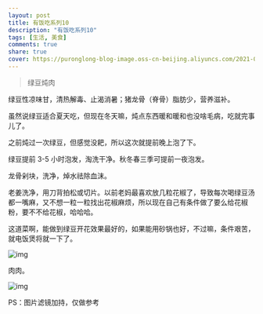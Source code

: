 ```yaml
---
layout: post
title: 有饭吃系列10
description: "有饭吃系列10"
tags: [生活, 美食]
comments: true
share: true
cover: https://puronglong-blog-image.oss-cn-beijing.aliyuncs.com/2021-01-31-IMG_4560.jpg
---
```


> 绿豆炖肉

<!-- more -->

绿豆性凉味甘，清热解毒、止渴消暑；猪龙骨（脊骨）脂肪少，营养滋补。

虽然说绿豆适合夏天吃，但现在冬天嘛，炖点东西暖和暖和也没啥毛病，吃就完事儿了。

之前炖过一次绿豆，但感觉没耙，所以这次就提前晚上泡了下。

绿豆提前 3-5 小时泡发，淘洗干净。秋冬春三季可提前一夜泡发。

龙骨剁块，洗净，焯水祛除血沫。

老姜洗净，用刀背拍松或切片。以前老妈最喜欢放几粒花椒了，导致每次喝绿豆汤都一嘴麻，又不想一粒一粒找出花椒麻烦，所以现在自己有条件做了要么给花椒粉，要不不给花椒，哈哈哈。

这道菜啊，能做到绿豆开花效果最好的，如果能用砂锅也好，不过嘛，条件艰苦，就电饭煲将就一下了。

![img](https://puronglong-blog-image.oss-cn-beijing.aliyuncs.com/2021-01-31-IMG_4560.jpg)

肉肉。

![img](https://puronglong-blog-image.oss-cn-beijing.aliyuncs.com/2021-01-31-IMG_4563.JPG)

PS：图片滤镜加持，仅做参考
